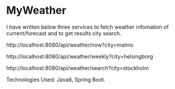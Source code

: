 # MyWeather

I have written below three services to fetch weather infomation of current/forecast and to get results city search. 

http://localhost:8080/api/weather/now?city=malmo

http://localhost:8080/api/weather/weekly?city=helsingborg

http://localhost:8080/api/weather/search?city=stockholm


Technologies Used: Java8, Spring Boot. 
